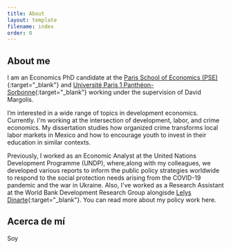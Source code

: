 ```yaml
---
title: About
layout: template
filename: index
order: 0
---  
```


## About me

I am an Economics PhD candidate at the [Paris School of Economics (PSE)](https://www.parisschoolofeconomics.eu/en/){:target="_blank"} and [Université Paris 1 Panthéon-Sorbonne](https://www.pantheonsorbonne.fr/page-perso/mmontoya){:target="_blank"} working under the supervision of David Margolis. 

I’m interested in a wide range of topics in development economics. Currently. I'm working at the intersection of development, labor, and crime economics. My dissertation studies how organized crime transforms local labor markets in Mexico and how to encourage youth to invest in their education in similar contexts. 

Previously, I worked as an Economic Analyst at the United Nations Development Programme (UNDP), where,along with my colleagues, we developed various reports to inform the public policy strategies worldwide to respond to the social protection needs arising from the COVID-19 pandemic and the war in Ukraine. Also, I've worked as a Research Assistant at the World Bank Development Research Group alongisde [Lelys Dinarte](https://www.worldbank.org/en/about/people/l/lelys-dinarte){:target="_blank"}. You can read more about my policy work here. 

## Acerca de mí
Soy 




